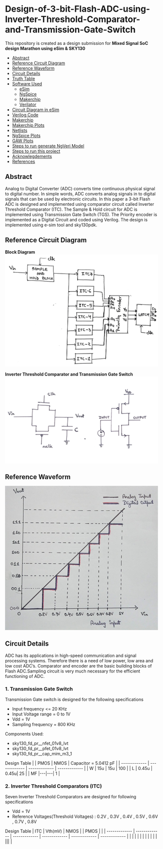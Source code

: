 # Design-of-3-bit-Flash-ADC-using-Inverter-Threshold-Comparator-and-Transmission-Gate-Switch
This repository is created as a design submission for **Mixed Signal SoC design Marathon using eSim & SKY130**
- [Abstract](#abstract)
- [Reference Circuit Diagram](#reference-circuit-diagram)
- [Reference Waveform](#reference-waveform)
- [Circuit Details](#circuit-details)
- [Truth Table](#truth-table)
- [Software Used](#software-used)
  * [eSim](#esim)
  * [NgSpice](#ngspice)
  * [Makerchip](#makerchip)
  * [Verilator](#verilator)
- [Circuit Diagram in eSim](#circuit-diagram-in-esim)
- [Verilog Code](#verilog-code)
- [Makerchip](#makerchip-1)
- [Makerchip Plots](#makerchip-plots)
- [Netlists](#netlists)
- [NgSpice Plots](#ngspice-plots)
- [GAW Plots](#gaw-plots)
- [Steps to run generate NgVeri Model](#steps-to-run-generate-ngveri-model)
- [Steps to run this project](#steps-to-run-this-project)
- [Acknowlegdements](#acknowlegdements)
- [References](#references)



## Abstract
Analog to Digital Converter (ADC) converts time continuous physical signal to digital number. In simple words, ADC converts analog signals in to digital signals that can be used by electronic circuits. In this paper a 3-bit Flash ADC is designed and implemented using comparator circuit called Inverter Threshold Comparator (ITC). The Sample & Hold circuit for ADC is implemented using Transmission Gate Switch (TGS). The Priority encoder is implemented as a Digital Circuit and coded using Verilog. The design is implemented using e-sim tool and sky130pdk.
## Reference Circuit Diagram

**Block Diagram**
![image](https://github.com/DarshanDattaNaik/Design-of-3-bit-Flash-ADC-using-Inverter-Threshold-Comparator-and-Transmission-Gate-Switch/blob/main/project_images/block_diagram.jpeg)

**Inverter Threshold Comparator and Transmission Gate Switch**
![image](https://github.com/DarshanDattaNaik/Design-of-3-bit-Flash-ADC-using-Inverter-Threshold-Comparator-and-Transmission-Gate-Switch/blob/main/project_images/ITC%20and%20TGS.png)

## Reference Waveform

![image](https://github.com/DarshanDattaNaik/Design-of-3-bit-Flash-ADC-using-Inverter-Threshold-Comparator-and-Transmission-Gate-Switch/blob/main/project_images/Waveform.jpeg)

## Circuit Details
ADC has its applications in high-speed communication and signal processing systems. Therefore there is a need of low power, low area and low cost ADC’s. Comparator and encoder are the basic building blocks of Flash ADC.Sampling circuit is very much necessary for the efficient functioning of ADC. 


### 1. Transmission Gate Switch
Transmission Gate switch is designed for the following specifications
- Input frequency <= 20 KHz
- Input Voltage range = 0 to 1V
- Vdd = 1V
- Sampling frequency = 800 KHz


Components Used:
- sky130_fd_pr__nfet_01v8_lvt
- sky130_fd_pr__pfet_01v8_lvt
- sky130_fd_pr__cap_mim_m3_1

Design Table
|  | PMOS | NMOS  | Capacitor = 5.0412 pF |
| ------------- | ------------- | ------------- | ------------- |
| W | 15u | 15u  | 100 |
| L  | 0.45u | 0.45u| 25 |
| MF |---|---| 1 |


### 2. Inverter Threshold Comparators (ITC)
Seven Inverter Threshold Comparators are designed for following specifications 
- Vdd = 1V
- Reference Voltages(Threshold Voltages) : 0.2V , 0.3V , 0.4V , 0.5V , 0.6V , 0.7V , 0.8V


Design Table
| ITC | Vth(mV) | NMOS  |  | PMOS |  |
| ------------- | ------------- | ------------- | ------------- | ------------- | ------------- |
| | | | |
|  |  | | |
| |||  |










